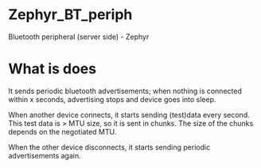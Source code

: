 # Zephyr_BT_periph
Bluetooth peripheral (server side) - Zephyr

# What is does
It sends periodic bluetooth advertisements; when nothing is connected within x seconds, advertising stops and device goes into sleep.

When another device connects, it starts sending (test)data every second. This test data is > MTU size, so it is sent in chunks. The size of the chunks
depends on the negotiated MTU.

When the other device disconnects, it starts sending periodic advertisements again.
